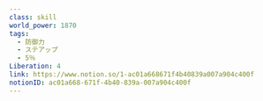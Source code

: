 ```yaml
---
class: skill
world_power: 1870
tags:
  - 防御力
  - ステアップ
  - 5％
Liberation: 4
link: https://www.notion.so/1-ac01a668671f4b40839a007a904c400f
notionID: ac01a668-671f-4b40-839a-007a904c400f
---
```


